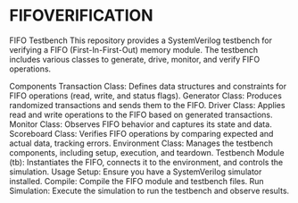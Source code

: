 # FIFOVERIFICATION

FIFO Testbench
This repository provides a SystemVerilog testbench for verifying a FIFO (First-In-First-Out) memory module. The testbench includes various classes to generate, drive, monitor, and verify FIFO operations.

Components
Transaction Class: Defines data structures and constraints for FIFO operations (read, write, and status flags).
Generator Class: Produces randomized transactions and sends them to the FIFO.
Driver Class: Applies read and write operations to the FIFO based on generated transactions.
Monitor Class: Observes FIFO behavior and captures its state and data.
Scoreboard Class: Verifies FIFO operations by comparing expected and actual data, tracking errors.
Environment Class: Manages the testbench components, including setup, execution, and teardown.
Testbench Module (tb): Instantiates the FIFO, connects it to the environment, and controls the simulation.
Usage
Setup: Ensure you have a SystemVerilog simulator installed.
Compile: Compile the FIFO module and testbench files.
Run Simulation: Execute the simulation to run the testbench and observe results.
